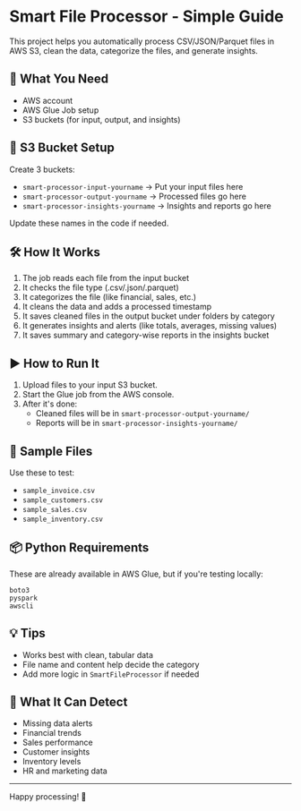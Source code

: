 # Smart File Processor - Simple Guide

This project helps you automatically process CSV/JSON/Parquet files in AWS S3, clean the data, categorize the files, and generate insights.

## 🔧 What You Need

- AWS account
- AWS Glue Job setup
- S3 buckets (for input, output, and insights)

## 📁 S3 Bucket Setup

Create 3 buckets:

- `smart-processor-input-yourname` → Put your input files here
- `smart-processor-output-yourname` → Processed files go here
- `smart-processor-insights-yourname` → Insights and reports go here

Update these names in the code if needed.

## 🛠 How It Works

1. The job reads each file from the input bucket
2. It checks the file type (.csv/.json/.parquet)
3. It categorizes the file (like financial, sales, etc.)
4. It cleans the data and adds a processed timestamp
5. It saves cleaned files in the output bucket under folders by category
6. It generates insights and alerts (like totals, averages, missing values)
7. It saves summary and category-wise reports in the insights bucket

## ▶️ How to Run It

1. Upload files to your input S3 bucket.
2. Start the Glue job from the AWS console.
3. After it's done:
   - Cleaned files will be in `smart-processor-output-yourname/`
   - Reports will be in `smart-processor-insights-yourname/`

## 📂 Sample Files

Use these to test:
- `sample_invoice.csv`
- `sample_customers.csv`
- `sample_sales.csv`
- `sample_inventory.csv`

## 📦 Python Requirements

These are already available in AWS Glue, but if you're testing locally:
```
boto3
pyspark
awscli
```

## 💡 Tips
- Works best with clean, tabular data
- File name and content help decide the category
- Add more logic in `SmartFileProcessor` if needed

## 🧠 What It Can Detect
- Missing data alerts
- Financial trends
- Sales performance
- Customer insights
- Inventory levels
- HR and marketing data

---

Happy processing! 🎉
